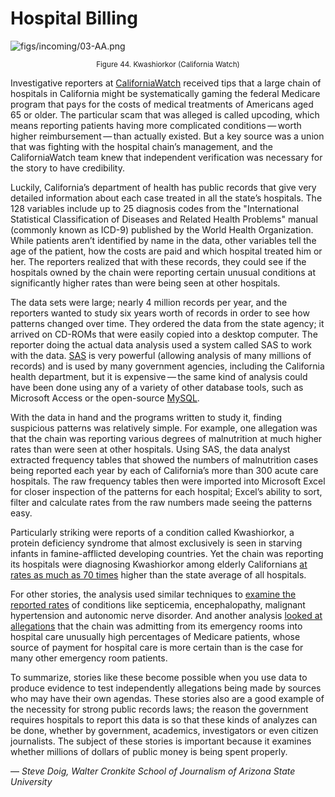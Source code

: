 # Hospital Billing

![figs/incoming/03-AA.png](http://datajournalismhandbook.org/1.0/en/figs/incoming/03-AA.png "Figure 44. Kwashiorkor (California Watch)")

<center><small>Figure 44. Kwashiorkor (California Watch)</small></center>

Investigative reporters at [CaliforniaWatch](http://californiawatch.org/) received tips that a large chain of hospitals in California might be systematically gaming the federal Medicare program that pays for the costs of medical treatments of Americans aged 65 or older. The particular scam that was alleged is called upcoding, which means reporting patients having more complicated conditions — worth higher reimbursement — than actually existed. But a key source was a union that was fighting with the hospital chain’s management, and the CaliforniaWatch team knew that independent verification was necessary for the story to have credibility.

Luckily, California’s department of health has public records that give very detailed information about each case treated in all the state’s hospitals. The 128 variables include up to 25 diagnosis codes from the "International Statistical Classification of Diseases and Related Health Problems" manual (commonly known as ICD-9) published by the World Health Organization. While patients aren’t identified by name in the data, other variables tell the age of the patient, how the costs are paid and which hospital treated him or her. The reporters realized that with these records, they could see if the hospitals owned by the chain were reporting certain unusual conditions at significantly higher rates than were being seen at other hospitals.

The data sets were large; nearly 4 million records per year, and the reporters wanted to study six years worth of records in order to see how patterns changed over time. They ordered the data from the state agency; it arrived on CD-ROMs that were easily copied into a desktop computer. The reporter doing the actual data analysis used a system called SAS to work with the data. [SAS](http://www.sas.com/) is very powerful (allowing analysis of many millions of records) and is used by many government agencies, including the California health department, but it is expensive — the same kind of analysis could have been done using any of a variety of other database tools, such as Microsoft Access or the open-source [MySQL](http://www.mysql.com/).

With the data in hand and the programs written to study it, finding suspicious patterns was relatively simple. For example, one allegation was that the chain was reporting various degrees of malnutrition at much higher rates than were seen at other hospitals. Using SAS, the data analyst extracted frequency tables that showed the numbers of malnutrition cases being reported each year by each of California’s more than 300 acute care hospitals. The raw frequency tables then were imported into Microsoft Excel for closer inspection of the patterns for each hospital; Excel’s ability to sort, filter and calculate rates from the raw numbers made seeing the patterns easy.

Particularly striking were reports of a condition called Kwashiorkor, a protein deficiency syndrome that almost exclusively is seen in starving infants in famine-afflicted developing countries. Yet the chain was reporting its hospitals were diagnosing Kwashiorkor among elderly Californians [at rates as much as 70 times](http://californiawatch.org/health-and-welfare/hospital-chain-already-under-scrutiny-reports-high-malnutrition-rates-8786) higher than the state average of all hospitals.

For other stories, the analysis used similar techniques to [examine the reported rates](http://californiawatch.org/health-and-welfare/prime-healthcares-treatment-rare-ailments-stands-out-13021) of conditions like septicemia, encephalopathy, malignant hypertension and autonomic nerve disorder. And another analysis [looked at allegations](http://californiawatch.org/health-and-welfare/chain-profits-admitting-er-patients-11561) that the chain was admitting from its emergency rooms into hospital care unusually high percentages of Medicare patients, whose source of payment for hospital care is more certain than is the case for many other emergency room patients.

To summarize, stories like these become possible when you use data to produce evidence to test independently allegations being made by sources who may have their own agendas. These stories also are a good example of the necessity for strong public records laws; the reason the government requires hospitals to report this data is so that these kinds of analyzes can be done, whether by government, academics, investigators or even citizen journalists. The subject of these stories is important because it examines whether millions of dollars of public money is being spent properly.

— *Steve Doig, Walter Cronkite School of Journalism of Arizona State University*
